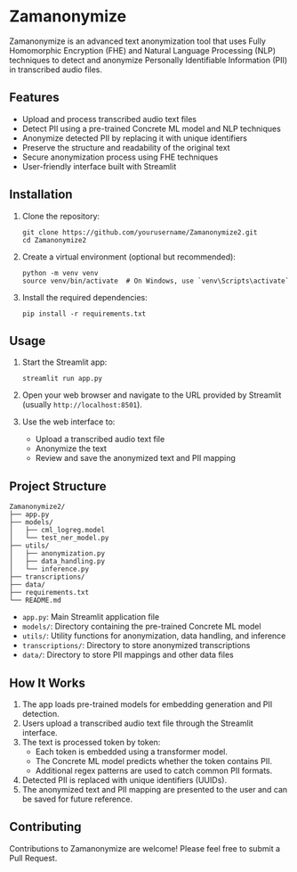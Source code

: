 # Zamanonymize

Zamanonymize is an advanced text anonymization tool that uses Fully Homomorphic Encryption (FHE) and Natural Language Processing (NLP) techniques to detect and anonymize Personally Identifiable Information (PII) in transcribed audio files.

## Features

- Upload and process transcribed audio text files
- Detect PII using a pre-trained Concrete ML model and NLP techniques
- Anonymize detected PII by replacing it with unique identifiers
- Preserve the structure and readability of the original text
- Secure anonymization process using FHE techniques
- User-friendly interface built with Streamlit

## Installation

1. Clone the repository:
   ```
   git clone https://github.com/yourusername/Zamanonymize2.git
   cd Zamanonymize2
   ```

2. Create a virtual environment (optional but recommended):
   ```
   python -m venv venv
   source venv/bin/activate  # On Windows, use `venv\Scripts\activate`
   ```

3. Install the required dependencies:
   ```
   pip install -r requirements.txt
   ```

## Usage

1. Start the Streamlit app:
   ```
   streamlit run app.py
   ```

2. Open your web browser and navigate to the URL provided by Streamlit (usually `http://localhost:8501`).

3. Use the web interface to:
   - Upload a transcribed audio text file
   - Anonymize the text
   - Review and save the anonymized text and PII mapping

## Project Structure

```
Zamanonymize2/
├── app.py
├── models/
│   ├── cml_logreg.model
│   └── test_ner_model.py
├── utils/
│   ├── anonymization.py
│   ├── data_handling.py
│   └── inference.py
├── transcriptions/
├── data/
├── requirements.txt
└── README.md
```

- `app.py`: Main Streamlit application file
- `models/`: Directory containing the pre-trained Concrete ML model
- `utils/`: Utility functions for anonymization, data handling, and inference
- `transcriptions/`: Directory to store anonymized transcriptions
- `data/`: Directory to store PII mappings and other data files

## How It Works

1. The app loads pre-trained models for embedding generation and PII detection.
2. Users upload a transcribed audio text file through the Streamlit interface.
3. The text is processed token by token:
   - Each token is embedded using a transformer model.
   - The Concrete ML model predicts whether the token contains PII.
   - Additional regex patterns are used to catch common PII formats.
4. Detected PII is replaced with unique identifiers (UUIDs).
5. The anonymized text and PII mapping are presented to the user and can be saved for future reference.

## Contributing

Contributions to Zamanonymize are welcome! Please feel free to submit a Pull Request.